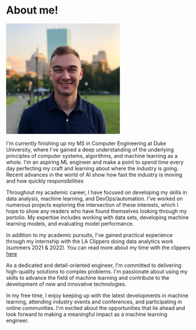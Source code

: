 # About me!

<img src="resources/abzdel.png" width="310" height="300">


<p>
I'm currently finishing up my MS in Computer Engineering at Duke University, where I've gained a deep understanding of the underlying principles of computer systems, algorithms, and machine learning as a whole. I'm an aspiring ML engineer and make a point to spend time every day perfecting my craft and learning about where the industry is going. Recent advances in the world of AI show how fast the industry is moving and how quickly responsibilities

Throughout my academic career, I have focused on developing my skills in data analysis, machine learning, and DevOps/automation. I've worked on numerous projects exploring the intersection of these interests, which I hope to show any readers who have found themselves looking through my portolio. My expertise includes working with data sets, developing machine learning models, and evaluating model performance.

In addition to my academic pursuits, I've gained practical experience through my internship with the LA Clippers doing data analytics work (summers 2021 & 2022). You can read more about my time with the clippers [here](./clippers.md)




As a dedicated and detail-oriented engineer, I'm committed to delivering high-quality solutions to complex problems. I'm passionate about using my skills to advance the field of machine learning and contribute to the development of new and innovative technologies.

In my free time, I enjoy keeping up with the latest developments in machine learning, attending industry events and conferences, and participating in online communities. I'm excited about the opportunities that lie ahead and look forward to making a meaningful impact as a machine learning engineer.
</p>